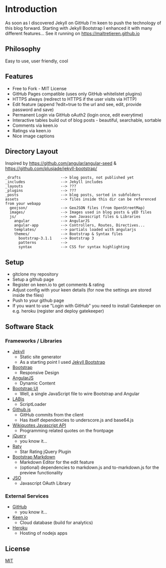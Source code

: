 # Introduction

As soon as I discovered Jekyll on GitHub I'm keen to push the technology of this blog forward.
Starting with Jekyll Bootstrap I enhanced it with many different features... See it running on
https://maltretieren.github.io

## Philosophy
Easy to use, user friendly, cool

## Features
- Free to Fork - MIT License
- GitHub Pages compatible (uses only GitHub whitelistet plugins)
- HTTPS always (redirect to HTTPS if the user visits via HTTP)
- Edit feature (append ?edit=true to the url and see, edit, provide password and save)
- Permanent Login via GitHub oAuth2 (login once, edit everytime)
- Interactive tables build out of blog posts - beautiful, searchable, sortable
- Comments via keen.io
- Ratings via keen.io
- Nice image captions

## Directory Layout
Inspired by https://github.com/angular/angular-seed & https://github.com/plusjade/jekyll-bootstrap/

    _drafts                  --> blog posts, not published yet
    _includes                --> Jekyll includes
    _layouts                 --> ???
    _plugins                 --> ???
    _posts                   --> blog posts, sorted in subfolders
    assets                   --> files inside this dir can be referenced from your webapp
      geojson/               --> GeoJSON files (from OpenStreetMap)
      images/                --> Images used in blog posts & yED files
      js/                    --> own Javascript files & Libraries
        angular              --> AngularJS
        angular-app          --> Controllers, Routes, Directives...
        templates/           --> partials loaded with angularjs
        themes/              --> Bootstrap & Syntax files
          bootstrap-3.1.1    --> Bootstrap 3
          patterns           --> 
          syntax             --> CSS for syntax highlighting
			

## Setup
- gitclone my repository
- Setup a github page
- Register on keen.io to get comments & rating
- Adjust config with your keen details (for now the settings are stored inside the files)
- Push to your github page
- If you want to use "Login with GitHub" you need to install Gatekeeper on e.g. heroku (register and deploy gatekeeper)

## Software Stack
### Frameworks / Libraries
- [Jekyll](http://jekyllrb.com/)
    - Static site generator
	- As a starting point I used [Jekyll Bootstrap](http://jekyllbootstrap.com/)
- [Bootstrap](http://getbootstrap.com/)
    - Responsive Design
- [AngularJS](http://angularjs.org/)
    - Dynamic Content
- [Bootstrap UI](http://angular-ui.github.io/bootstrap/)
    - Well, a single JavaScript file to wire Bootstrap and Angular
- [LABjs](http://labjs.com/)
    - ScriptLoader
- [Github.js](https://github.com/michael/github) 
    - GitHub commits from the client 
	- Has itself dependencies to underscore.js and base64.js
- [Wikiquotes Javascript API](https://github.com/natetyler/wikiquotes-api)
    - Programming related quotes on the frontpage
- [jQuery](http://jquery.com/)
    - you know it...
- [Raty](http://wbotelhos.com/raty/)
    - Star Rating jQuery Plugin
- [Bootstrap Markdown](http://toopay.github.io/bootstrap-markdown/)
    - Markdown Editor for the edit feature
	- (optional) dependencies to markdown.js and to-markdown.js for the preview functionality
- [JSO](https://github.com/andreassolberg/jso)
    - Javascript OAuth Library

### External Services
- [GitHub](https://github.com/)
    - you know it...
- [Keen.io](https://keen.io)
    - Cloud database (build for analytics)
- [Heroku](https://dashboard.heroku.com)
    - Hosting of nodejs apps

## License

[MIT](http://opensource.org/licenses/MIT)
